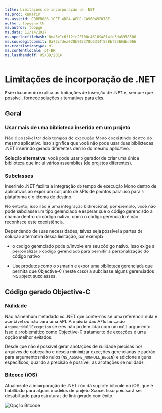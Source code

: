 ```yaml
---
title: Limitações de incorporação de .NET
ms.prod: xamarin
ms.assetid: EBBBB886-1CEF-4DF4-AFDD-CA96049F878E
author: topgenorth
ms.author: toopge
ms.date: 11/14/2017
ms.openlocfilehash: 8ea3e7c6ff2fc28700c46109a814fc5da6958500
ms.sourcegitcommit: 0a72c7dea020b965378b6314f558bf5360dbd066
ms.translationtype: MT
ms.contentlocale: pt-BR
ms.lasthandoff: 05/09/2018
---
```

# <a name="net-embedding-limitations"></a>Limitações de incorporação de .NET

Este documento explica as limitações de inserção de .NET e, sempre que possível, fornece soluções alternativas para eles.

## <a name="general"></a>Geral

### <a name="use-more-than-one-embedded-library-in-a-project"></a>Usar mais de uma biblioteca inserida em um projeto

Não é possível ter dois tempos de execução Mono coexistindo dentro do mesmo aplicativo. Isso significa que você não pode usar duas bibliotecas .NET inserindo gerado diferentes dentro do mesmo aplicativo.

**Solução alternativa:** você pode usar o gerador de criar uma única biblioteca que inclui vários assemblies (de projetos diferentes).

### <a name="subclassing"></a>Subclasses

Inserindo .NET facilita a integração do tempo de execução Mono dentro de aplicativos ao expor um conjunto de APIs de prontos para uso para a plataforma e o idioma de destino.

No entanto, isso não é uma integração bidirecional, por exemplo, você não pode subclasse um tipo gerenciado e esperar que o código gerenciado a chamar dentro do código nativo, como o código gerenciado é não reconhece este coexistência.

Dependendo de suas necessidades, talvez seja possível a partes de solução alternativa dessa limitação, por exemplo

* o código gerenciado pode p/invoke em seu código nativo. Isso exige a personalizar o código gerenciado para permitir a personalização do código nativo;

* Use produtos como o xamarin e expor uma biblioteca gerenciada que permita que Objective-C (neste caso) a subclasse alguns gerenciados NSObject subclasses.

## <a name="objective-c-generated-code"></a>Código gerado Objective-C

### <a name="nullability"></a>Nulidade

Não há nenhum metadado no .NET que conte-nos se uma referência nula é aceitável ou não para uma API. A maioria das APIs lançarão `ArgumentNullException` se eles não podem lidar com um `null` argumento. Isso é problemático como Objective-C tratamento de exceções é uma opção melhor evitados.

Desde que não é possível gerar anotações de nulidade precisas nos arquivos de cabeçalho e deseja minimizar exceções gerenciadas é padrão para argumentos não nulos (`NS_ASSUME_NONNULL_BEGIN`) e adicione alguns específicos, quando a precisão é possível, as anotações de nulidade.

### <a name="bitcode-ios"></a>Bitcode (iOS)

Atualmente a incorporação de .NET não dá suporte bitcode no iOS, que é habilitado para alguns modelos de projeto Xcode. Isso precisará ser desabilitado para estruturas de link gerado com êxito.

![Opção Bitcode](images/ios-bitcode-option.png)

